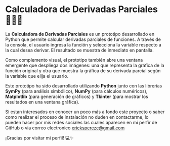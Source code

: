 # Calculadora de Derivadas Parciales 🧮📔📎

La **Calculadora de Derivadas Parciales** es un prototipo desarrollado en Python que permite calcular derivadas parciales de funciones. A través de la consola, el usuario ingresa la función y selecciona la variable respecto a la cual desea derivar. El resultado se muestra de inmediato en pantalla.

Como complemento visual, el prototipo también abre una ventana emergente que despliega dos imágenes: una que representa la gráfica de la función original y otra que muestra la gráfica de su derivada parcial según la variable que elija el usuario.

Este prototipo ha sido desarrollado utilizando **Python** junto con las librerías **SymPy** (para análisis simbólico), **NumPy** (para cálculos numéricos), **Matplotlib** (para generación de gráficos) y **Tkinter** (para mostrar los resultados en una ventana gráfica).

Si estan interesados en conocer un poco más a fondo este proyecto o saber como realizar el proceso de instalación no duden en contactarme, lo pueden hacer por mis redes sociales las cuales aparecen en mi perfir de GitHub o via correo electronico ericksperezc@gmail.com

¡Gracias por visitar mi perfil! 💻✨
